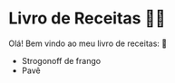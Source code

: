 # Livro de Receitas :man_cook:

Olá! Bem vindo ao meu livro de receitas:  :wave:

- Strogonoff de frango
- Pavê
